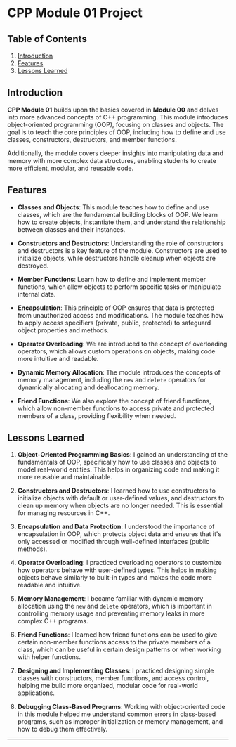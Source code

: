# CPP Module 01 Project

## Table of Contents
1. [Introduction](#introduction)
2. [Features](#features)
3. [Lessons Learned](#lessons-learned)

## Introduction

**CPP Module 01** builds upon the basics covered in **Module 00** and delves into more advanced concepts of C++ programming. This module introduces object-oriented programming (OOP), focusing on classes and objects. The goal is to teach the core principles of OOP, including how to define and use classes, constructors, destructors, and member functions.

Additionally, the module covers deeper insights into manipulating data and memory with more complex data structures, enabling students to create more efficient, modular, and reusable code.

## Features

- **Classes and Objects**: This module teaches how to define and use classes, which are the fundamental building blocks of OOP. We learn how to create objects, instantiate them, and understand the relationship between classes and their instances.

- **Constructors and Destructors**: Understanding the role of constructors and destructors is a key feature of the module. Constructors are used to initialize objects, while destructors handle cleanup when objects are destroyed.

- **Member Functions**: Learn how to define and implement member functions, which allow objects to perform specific tasks or manipulate internal data.

- **Encapsulation**: This principle of OOP ensures that data is protected from unauthorized access and modifications. The module teaches how to apply access specifiers (private, public, protected) to safeguard object properties and methods.

- **Operator Overloading**: We are introduced to the concept of overloading operators, which allows custom operations on objects, making code more intuitive and readable.

- **Dynamic Memory Allocation**: The module introduces the concepts of memory management, including the `new` and `delete` operators for dynamically allocating and deallocating memory.

- **Friend Functions**: We also explore the concept of friend functions, which allow non-member functions to access private and protected members of a class, providing flexibility when needed.

## Lessons Learned

1. **Object-Oriented Programming Basics**: I gained an understanding of the fundamentals of OOP, specifically how to use classes and objects to model real-world entities. This helps in organizing code and making it more reusable and maintainable.

2. **Constructors and Destructors**: I learned how to use constructors to initialize objects with default or user-defined values, and destructors to clean up memory when objects are no longer needed. This is essential for managing resources in C++.

3. **Encapsulation and Data Protection**: I understood the importance of encapsulation in OOP, which protects object data and ensures that it's only accessed or modified through well-defined interfaces (public methods).

4. **Operator Overloading**: I practiced overloading operators to customize how operators behave with user-defined types. This helps in making objects behave similarly to built-in types and makes the code more readable and intuitive.

5. **Memory Management**: I became familiar with dynamic memory allocation using the `new` and `delete` operators, which is important in controlling memory usage and preventing memory leaks in more complex C++ programs.

6. **Friend Functions**: I learned how friend functions can be used to give certain non-member functions access to the private members of a class, which can be useful in certain design patterns or when working with helper functions.

7. **Designing and Implementing Classes**: I practiced designing simple classes with constructors, member functions, and access control, helping me build more organized, modular code for real-world applications.

8. **Debugging Class-Based Programs**: Working with object-oriented code in this module helped me understand common errors in class-based programs, such as improper initialization or memory management, and how to debug them effectively.

---


